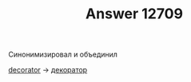 ﻿---
title: "Answer 12709"
se.owner.user_id: 373567
se.owner.display_name: "aepot"
se.owner.link: "https://ru.meta.stackoverflow.com/users/373567/aepot"
se.answer_id: 12709
se.question_id: 12245
se.post_type: answer
se.is_accepted: True
---
<p>Синонимизировал и объединил</p>
<p><a href="https://ru.stackoverflow.com/questions/tagged/decorator" class="post-tag" title="показать вопросы с меткой [decorator]" aria-label="показать вопросы с меткой [decorator]" rel="tag" aria-labelledby="tag-decorator-tooltip-container">decorator</a> → <a href="https://ru.stackoverflow.com/questions/tagged/%d0%b4%d0%b5%d0%ba%d0%be%d1%80%d0%b0%d1%82%d0%be%d1%80" class="post-tag" title="показать вопросы с меткой [декоратор]" aria-label="показать вопросы с меткой [декоратор]" rel="tag" aria-labelledby="tag-декоратор-tooltip-container">декоратор</a></p>
